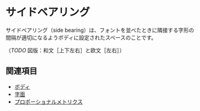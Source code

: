 # サイドベアリング

サイドベアリング（side bearing）は、フォントを並べたときに隣接する字形の間隔が適切になるようボディに設定されたスペースのことです。

（*TODO* 図版：和文［上下左右］と欧文［左右］）

## 関連項目

- [ボディ](./body.md)
- [字面](./face.md)
- [プロポーショナルメトリクス](./proportional-metrics.md)
